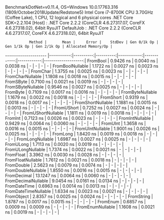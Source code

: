 
BenchmarkDotNet=v0.11.4, OS=Windows 10.0.17763.316 (1809/October2018Update/Redstone5)
Intel Core i7-8700K CPU 3.70GHz (Coffee Lake), 1 CPU, 12 logical and 6 physical cores
.NET Core SDK=2.2.104
  [Host]     : .NET Core 2.2.2 (CoreCLR 4.6.27317.07, CoreFX 4.6.27318.02), 64bit RyuJIT
  DefaultJob : .NET Core 2.2.2 (CoreCLR 4.6.27317.07, CoreFX 4.6.27318.02), 64bit RyuJIT


               Method |       Mean |     Error |    StdDev | Gen 0/1k Op | Gen 1/1k Op | Gen 2/1k Op | Allocated Memory/Op |
--------------------- |-----------:|----------:|----------:|------------:|------------:|------------:|--------------------:|
             FromBool |  0.9426 ns | 0.0040 ns | 0.0038 ns |           - |           - |           - |                   - |
     FromBoolNullable |  1.1722 ns | 0.0027 ns | 0.0023 ns |           - |           - |           - |                   - |
             FromChar |  1.3755 ns | 0.0025 ns | 0.0023 ns |           - |           - |           - |                   - |
     FromCharNullable |  1.1808 ns | 0.0018 ns | 0.0015 ns |           - |           - |           - |                   - |
            FromSByte |  0.7100 ns | 0.0021 ns | 0.0019 ns |           - |           - |           - |                   - |
    FromSByteNullable |  0.9546 ns | 0.0027 ns | 0.0025 ns |           - |           - |           - |                   - |
             FromByte |  0.7109 ns | 0.0017 ns | 0.0016 ns |           - |           - |           - |                   - |
     FromByteNullable |  1.1679 ns | 0.0022 ns | 0.0018 ns |           - |           - |           - |                   - |
            FromShort |  0.9319 ns | 0.0018 ns | 0.0017 ns |           - |           - |           - |                   - |
    FromShortNullable |  1.1881 ns | 0.0015 ns | 0.0013 ns |           - |           - |           - |                   - |
           FromUShort |  0.7252 ns | 0.0027 ns | 0.0024 ns |           - |           - |           - |                   - |
   FromUShortNullable |  1.1811 ns | 0.0019 ns | 0.0018 ns |           - |           - |           - |                   - |
              FromInt |  0.7123 ns | 0.0026 ns | 0.0023 ns |           - |           - |           - |                   - |
      FromIntNullable |  0.9429 ns | 0.0064 ns | 0.0060 ns |           - |           - |           - |                   - |
             FromUInt |  1.3658 ns | 0.0016 ns | 0.0015 ns |           - |           - |           - |                   - |
     FromUIntNullable |  1.9001 ns | 0.0026 ns | 0.0025 ns |           - |           - |           - |                   - |
             FromLong |  1.8420 ns | 0.0019 ns | 0.0018 ns |           - |           - |           - |                   - |
     FromLongNullable |  1.6987 ns | 0.0027 ns | 0.0025 ns |           - |           - |           - |                   - |
            FromULong |  1.7113 ns | 0.0020 ns | 0.0019 ns |           - |           - |           - |                   - |
    FromULongNullable |  1.7374 ns | 0.0022 ns | 0.0021 ns |           - |           - |           - |                   - |
            FromFloat |  3.3962 ns | 0.0030 ns | 0.0028 ns |           - |           - |           - |                   - |
    FromFloatNullable |  1.7612 ns | 0.0021 ns | 0.0018 ns |           - |           - |           - |                   - |
           FromDouble |  2.5623 ns | 0.0079 ns | 0.0074 ns |           - |           - |           - |                   - |
   FromDoubleNullable |  1.8550 ns | 0.0016 ns | 0.0015 ns |           - |           - |           - |                   - |
          FromDecimal | 13.1247 ns | 0.0064 ns | 0.0060 ns |           - |           - |           - |                   - |
  FromDecimalNullable |  9.0454 ns | 0.0161 ns | 0.0134 ns |           - |           - |           - |                   - |
         FromDateTime |  0.6963 ns | 0.0014 ns | 0.0013 ns |           - |           - |           - |                   - |
 FromDateTimeNullable |  1.6334 ns | 0.0023 ns | 0.0021 ns |           - |           - |           - |                   - |
           FromObject |  2.8357 ns | 0.0025 ns | 0.0024 ns |           - |           - |           - |                   - |
           FromString |  1.8787 ns | 0.0017 ns | 0.0015 ns |           - |           - |           - |                   - |
             FromEnum |  0.6857 ns | 0.0009 ns | 0.0009 ns |           - |           - |           - |                   - |
     FromEnumNullable |  1.1608 ns | 0.0021 ns | 0.0019 ns |           - |           - |           - |                   - |
